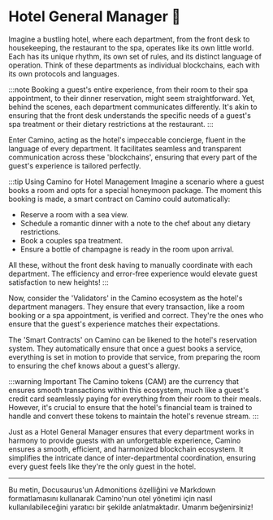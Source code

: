 

# Hotel General Manager 🏨

Imagine a bustling hotel, where each department, from the front desk to housekeeping, the restaurant to the spa, operates like its own little world. Each has its unique rhythm, its own set of rules, and its distinct language of operation. Think of these departments as individual blockchains, each with its own protocols and languages.

:::note
Booking a guest's entire experience, from their room to their spa appointment, to their dinner reservation, might seem straightforward. Yet, behind the scenes, each department communicates differently. It's akin to ensuring that the front desk understands the specific needs of a guest's spa treatment or their dietary restrictions at the restaurant.
:::

Enter Camino, acting as the hotel's impeccable concierge, fluent in the language of every department. It facilitates seamless and transparent communication across these 'blockchains', ensuring that every part of the guest's experience is tailored perfectly.

:::tip Using Camino for Hotel Management
Imagine a scenario where a guest books a room and opts for a special honeymoon package. The moment this booking is made, a smart contract on Camino could automatically:
- Reserve a room with a sea view.
- Schedule a romantic dinner with a note to the chef about any dietary restrictions.
- Book a couples spa treatment.
- Ensure a bottle of champagne is ready in the room upon arrival.

All these, without the front desk having to manually coordinate with each department. The efficiency and error-free experience would elevate guest satisfaction to new heights!
:::

Now, consider the 'Validators' in the Camino ecosystem as the hotel's department managers. They ensure that every transaction, like a room booking or a spa appointment, is verified and correct. They're the ones who ensure that the guest's experience matches their expectations.

The 'Smart Contracts' on Camino can be likened to the hotel's reservation system. They automatically ensure that once a guest books a service, everything is set in motion to provide that service, from preparing the room to ensuring the chef knows about a guest's allergy.

:::warning Important
The Camino tokens (CAM) are the currency that ensures smooth transactions within this ecosystem, much like a guest's credit card seamlessly paying for everything from their room to their meals. However, it's crucial to ensure that the hotel's financial team is trained to handle and convert these tokens to maintain the hotel's revenue stream.
:::

Just as a Hotel General Manager ensures that every department works in harmony to provide guests with an unforgettable experience, Camino ensures a smooth, efficient, and harmonized blockchain ecosystem. It simplifies the intricate dance of inter-departmental coordination, ensuring every guest feels like they're the only guest in the hotel.

---

Bu metin, Docusaurus'un Admonitions özelliğini ve Markdown formatlamasını kullanarak Camino'nun otel yönetimi için nasıl kullanılabileceğini yaratıcı bir şekilde anlatmaktadır. Umarım beğenirsiniz!